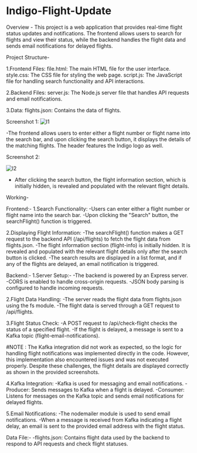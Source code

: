 # Indigo-Flight-Update
Overview - 
This project is a web application that provides real-time flight status updates and notifications. The frontend allows users to search for flights and view their status, while the backend handles the flight data and sends email notifications for delayed flights.

Project Structure-

1.Frontend Files:
file.html: The main HTML file for the user interface.
style.css: The CSS file for styling the web page.
script.js: The JavaScript file for handling search functionality and API interactions.

2.Backend Files:
server.js: The Node.js server file that handles API requests and email notifications.

3.Data:
flights.json: Contains the data of flights.

Screenshot 1:
![I1](https://github.com/user-attachments/assets/38263d54-746e-4722-bd89-551150592ce7)

-The frontend allows users to enter either a flight number or flight name into the search bar, and upon clicking the search button, it displays the details of the matching flights. The header features the Indigo logo as well.


Screenshot 2:

![I2](https://github.com/user-attachments/assets/2f5741d9-5d4e-4a0a-ba53-724703f68523)

- After clicking the search button, the flight information section, which is initially hidden, is revealed and populated with the relevant flight details.


Working-

Frontend:-
1.Search Functionality:
-Users can enter either a flight number or flight name into the search bar.
-Upon clicking the "Search" button, the searchFlight() function is triggered.

2.Displaying Flight Information:
-The searchFlight() function makes a GET request to the backend API (/api/flights) to fetch the flight data from flights.json.
-The flight information section (flight-info) is initially hidden. It is revealed and populated with the relevant flight details only after the search button is clicked.
-The search results are displayed in a list format, and if any of the flights are delayed, an email notification is triggered.

Backend:-
1.Server Setup:-
-The backend is powered by an Express server.
-CORS is enabled to handle cross-origin requests.
-JSON body parsing is configured to handle incoming requests.

2.Flight Data Handling:
-The server reads the flight data from flights.json using the fs module.
-The flight data is served through a GET request to /api/flights.

3.Flight Status Check:
-A POST request to /api/check-flight checks the status of a specified flight.
-If the flight is delayed, a message is sent to a Kafka topic (flight-email-notifications).

#NOTE : The Kafka integration did not work as expected, so the logic for handling flight notifications was implemented directly in the code. However, this implementation also encountered issues and was not executed properly. Despite these challenges, the flight details are displayed correctly as shown in the provided screenshots.

4.Kafka Integration:
-Kafka is used for messaging and email notifications.
-Producer: Sends messages to Kafka when a flight is delayed.
-Consumer: Listens for messages on the Kafka topic and sends email notifications for delayed flights.

5.Email Notifications:
-The nodemailer module is used to send email notifications.
-When a message is received from Kafka indicating a flight delay, an email is sent to the provided email address with the flight status.

Data File:-
-flights.json: Contains flight data used by the backend to respond to API requests and check flight statuses.


